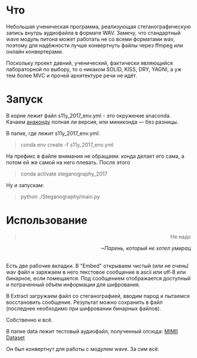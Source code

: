 # Что

Небольшая ученическая программа, реализующая стеганографическую запись внутрь аудиофайла в формате WAV. Замечу, что стандартный wave модуль питона может работать не со всеми форматами wav, поэтому для надёжности лучше конвертнуть файлы через ffmpeg или онлайн конвертерами.

Поскольку проект давний, ученический, фактически являющийся лабораторной по выбору, то о никаком SOLID, KISS, DRY, YAGNI, а уж тем более MVC и прочей архитектуре речи не идёт.

# Запуск

В корне лежит файл s11y_2017_env.yml - это окружение anaconda.
Качаем [анаконду](https://docs.anaconda.com/anaconda/install/) полная ли версия, или миниконда — без разницы.

В папке, где лежит s11y_2017_env.yml:

> conda env create -f s11y_2017_env.yml

На префикс в файле внимания не обращаем: конда делает его сама, а потом ей же самой на него плевать.
После этого

> conda activate steganography_2017

Ну и запускам:

> python ./Steganography/main.py

# Использование

<div style="text-align:right;"><blockquote>Не надо</blockquote> <i>~Парень, который не хотел умирац</i></div>  
  
</br>

Есть две рабочие вкладки. В "Embed" открываем чистый (или не очень) wav файл и заряжаем в него текстовое сообщение в ascii или utf-8 или бинарное, если помещается. Под сообщением отображается доступный и потраченный объём информации для шифрования.

В Extract загружаем файл со стеганографией, вводим парод и пытаемся восстановить сообщение. Результат можно сохранить в файл (последнее необходимо при шифровании бинарных файлов).

Собственно и всё.

В папке data лежит тестовый аудиофайл, полученный отсюда:
[MIMII Dataset](https://zenodo.org/record/3384388#.XZISikZKjb0)

Он был конвертнут для работы с модулем wave. За сим всё.
